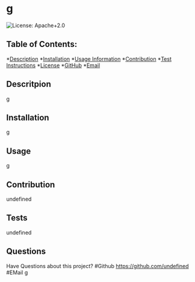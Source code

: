 # g

  ![License: Apache+2.0](https://img.shields.io/static/v1?label=license&message=Apache+2.0&color=green)

  ## Table of Contents:
  *[Description](#Description)
  *[Installation](#Installation)
  *[Usage Information](#Usage)
  *[Contribution](#Contribution)
  *[Test Instructions](#Tests)
  *[License](#License)
  *[GitHub](#GitHub)
  *[Email](#Email)

  ## Descritpion
  g

  ## Installation
  g

  ## Usage
  g

  ## Contribution
  undefined

  ## Tests
  undefined

  

  ## Questions
  Have Questions about this project?
  #Github https://github.com/undefined
  #EMail g

